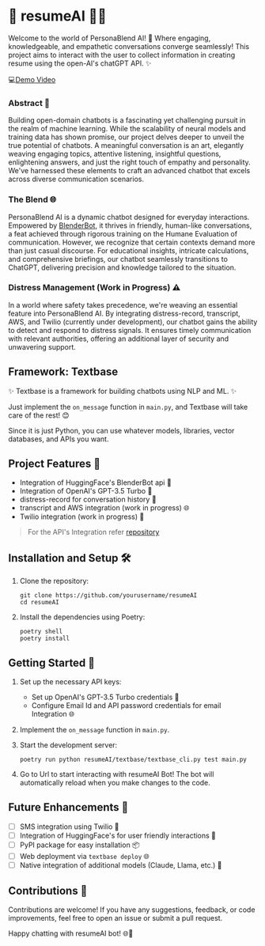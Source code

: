 # 🤖 resumeAI 🧠📝
Welcome to the world of PersonaBlend AI! 🚀 Where engaging, knowledgeable, and empathetic conversations converge seamlessly! This project aims to interact with the user to collect information in creating resume using the open-AI's chatGPT API. ✨

💻[Demo Video](https://drive.google.com/file/d/1Ku4BQFPep6l6mictVnZHXgFLM3v1toF9/preview)

### Abstract 📜
Building open-domain chatbots is a fascinating yet challenging pursuit in the realm of machine learning. While the scalability of neural models and training data has shown promise, our project delves deeper to unveil the true potential of chatbots. A meaningful conversation is an art, elegantly weaving engaging topics, attentive listening, insightful questions, enlightening answers, and just the right touch of empathy and personality. We've harnessed these elements to craft an advanced chatbot that excels across diverse communication scenarios.

### The Blend 🌐
PersonaBlend AI is a dynamic chatbot designed for everyday interactions. Empowered by [BlenderBot](https://huggingface.co/facebook/blenderbot-400M-distill), it thrives in friendly, human-like conversations, a feat achieved through rigorous training on the Humane Evaluation of communication. However, we recognize that certain contexts demand more than just casual discourse. For educational insights, intricate calculations, and comprehensive briefings, our chatbot seamlessly transitions to ChatGPT, delivering precision and knowledge tailored to the situation.

### Distress Management (Work in Progress) ⚠️
In a world where safety takes precedence, we're weaving an essential feature into PersonaBlend AI. By integrating distress-record, transcript, AWS, and Twilio (currently under development), our chatbot gains the ability to detect and respond to distress signals. It ensures timely communication with relevant authorities, offering an additional layer of security and unwavering support.


## Framework: Textbase
✨ Textbase is a framework for building chatbots using NLP and ML. ✨

Just implement the `on_message` function in `main.py`, and Textbase will take care of the rest! 😊

Since it is just Python, you can use whatever models, libraries, vector databases, and APIs you want.

## Project Features 🚀

- Integration of HuggingFace's BlenderBot api 🤖
- Integration of OpenAI's GPT-3.5 Turbo 🚄
- distress-record for conversation history 📜
- transcript and AWS integration (work in progress) 🌐
- Twilio integration (work in progress) 📱
> For the API's Integration refer [repository](https://github.com/kommareddysakethreddy/resume-flask-app)

## Installation and Setup 🛠️

1. Clone the repository:

    ```
    git clone https://github.com/yourusername/resumeAI
    cd resumeAI
    ```

2. Install the dependencies using Poetry:

    ```
    poetry shell
    poetry install
    ```

## Getting Started 🚀

1. Set up the necessary API keys:
   - Set up OpenAI's GPT-3.5 Turbo credentials 🚄
   - Configure Email Id and API password credentials for email Integration 🌐

2. Implement the `on_message` function in `main.py`.

3. Start the development server:
    ```
    poetry run python resumeAI/textbase/textbase_cli.py test main.py
    ```

4. Go to Url to start interacting with resumeAI Bot! The bot will automatically reload when you make changes to the code.

## Future Enhancements 🌈

- [ ] SMS integration using Twilio 📱
- [ ] Integration of HuggingFace's for user friendly interactions 📱
- [ ] PyPI package for easy installation 📦
- [ ] Web deployment via `textbase deploy` 🌐
- [ ] Native integration of additional models (Claude, Llama, etc.) 🤩

## Contributions 🤝

Contributions are welcome! If you have any suggestions, feedback, or code improvements, feel free to open an issue or submit a pull request.

Happy chatting with resumeAI bot! 🌐🤖

